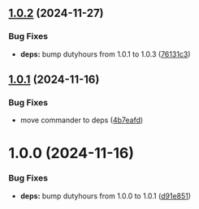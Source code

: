 ## [1.0.2](https://github.com/kamdz/kolchoz/compare/v1.0.1...v1.0.2) (2024-11-27)


### Bug Fixes

* **deps:** bump dutyhours from 1.0.1 to 1.0.3 ([76131c3](https://github.com/kamdz/kolchoz/commit/76131c37ab12f267424c8c6b99e8d6235e3f5e26))

## [1.0.1](https://github.com/kamdz/kolchoz/compare/v1.0.0...v1.0.1) (2024-11-16)


### Bug Fixes

* move commander to deps ([4b7eafd](https://github.com/kamdz/kolchoz/commit/4b7eafd3d03563dd1c7e730704098b12d4d6c3cf))

# 1.0.0 (2024-11-16)


### Bug Fixes

* **deps:** bump dutyhours from 1.0.0 to 1.0.1 ([d91e851](https://github.com/kamdz/kolchoz/commit/d91e8517e241ac4dfaf7bfdac7e758ef14527b51))
